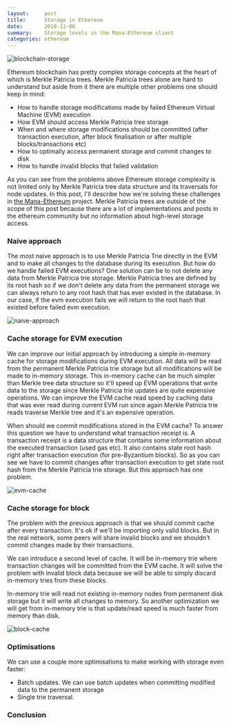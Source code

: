 ```yaml
---
layout:     post
title:      Storage in Ethereum
date:       2018-11-08
summary:    Storage levels in the Mana-Ethereum client
categories: ethereum
---
```


![blockchain-storage](https://i.imgur.com/zUwpkeN.jpg)

Ethereum blockchain has pretty complex storage concepts at the heart of which is Merkle Patricia trees. Merkle Patricia trees alone are hard to understand but aside from it there are multiple other problems one should keep in mind:

- How to handle storage modifications made by failed Ethereum Virtual Machine (EVM) execution
- How EVM should access Merkle Patricia tree storage
- When and where storage modifications should be committed (after transaction execution, after block finalisation or after multiple blocks/transactions etc)
- How to optimally access permanent storage and commit changes to disk
- How to handle invalid blocks that failed validation

As you can see from the problems above Ethereum storage complexity is not limited only by Merkle Patricia tree data structure and its traversals for node updates. In this post, I'll describe how we're solving these challenges in [the Mana-Ethereum](https://github.com/mana-ethereum/mana) project. Merkle Patricia trees are outside of the scope of this post because there are a lot of implementations and posts in the ethereum community but no information about high-level storage access.

### Naive approach

The most naive approach is to use Merkle Patricia Trie directly in the EVM and to make all changes to the database during its execution. But how do we handle failed EVM executions? One solution can be to not delete any data from Merkle Patricia trie storage. Merkle Patricia tries are defined by its root hash so if we don't delete any data from the permanent storage we can always return to any root hash that has ever existed in the database. In our case, if the evm execution fails we will return to the root hash that existed before failed evm execution.

![naive-approach](https://i.imgur.com/i9DlvN8.png)

### Cache storage for EVM execution

We can improve our initial approach by introducing a simple in-memory cache for storage modifications during EVM execution. All data will be read from the permanent Merkle Patricia trie storage but all modifications will be made to in-memory storage. This in-memory cache can be much simpler than Merkle tree data structure so it'll speed up EVM operations that write data to the storage since Merkle Patricia trie updates are quite expensive operations. We can improve the EVM cache read speed by caching data that was ever read during current EVM run since again Merkle Patricia trie reads traverse Merkle tree and it's an expensive operation.

When should we commit modifications stored in the EVM cache? To answer this question we have to understand what transaction receipt is. A transaction receipt is a data structure that contains some information about the executed transaction (used gas etc). It also contains state root hash right after transaction execution (for pre-Byzantium blocks). So as you can see we have to commit changes after transaction execution to get state root hash from the Merkle Patricia trie storage. But this approach has one problem.

![evm-cache](https://i.imgur.com/ZIFq2NB.png)

### Cache storage for block

The problem with the previous approach is that we should commit cache after every transaction. It's ok if we'll be importing only valid blocks. But in the real network, some peers will share invalid blocks and we shouldn't commit changes made by their transactions.

We can introduce a second level of cache. It will be in-memory trie where transaction changes will be committed from the EVM cache. It will solve the problem with invalid block data because we will be able to simply discard in-memory tries from these blocks.

In-memory trie will read not existing in-memory nodes from permanent disk storage but it will write all changes to memory. So another optimization we will get from in-memory trie is that update/read speed is much faster from memory than disk.

![block-cache](https://i.imgur.com/w9w0yhQ.jpg)

### Optimisations

We can use a couple more optimisations to make working with storage even faster:

- Batch updates. We can use batch updates when committing modified data to the permanent storage
- Single trie traversal.

### Conclusion